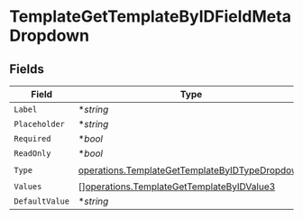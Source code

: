 # TemplateGetTemplateByIDFieldMetaDropdown


## Fields

| Field                                                                                                            | Type                                                                                                             | Required                                                                                                         | Description                                                                                                      |
| ---------------------------------------------------------------------------------------------------------------- | ---------------------------------------------------------------------------------------------------------------- | ---------------------------------------------------------------------------------------------------------------- | ---------------------------------------------------------------------------------------------------------------- |
| `Label`                                                                                                          | **string*                                                                                                        | :heavy_minus_sign:                                                                                               | N/A                                                                                                              |
| `Placeholder`                                                                                                    | **string*                                                                                                        | :heavy_minus_sign:                                                                                               | N/A                                                                                                              |
| `Required`                                                                                                       | **bool*                                                                                                          | :heavy_minus_sign:                                                                                               | N/A                                                                                                              |
| `ReadOnly`                                                                                                       | **bool*                                                                                                          | :heavy_minus_sign:                                                                                               | N/A                                                                                                              |
| `Type`                                                                                                           | [operations.TemplateGetTemplateByIDTypeDropdown](../../models/operations/templategettemplatebyidtypedropdown.md) | :heavy_check_mark:                                                                                               | N/A                                                                                                              |
| `Values`                                                                                                         | [][operations.TemplateGetTemplateByIDValue3](../../models/operations/templategettemplatebyidvalue3.md)           | :heavy_minus_sign:                                                                                               | N/A                                                                                                              |
| `DefaultValue`                                                                                                   | **string*                                                                                                        | :heavy_minus_sign:                                                                                               | N/A                                                                                                              |